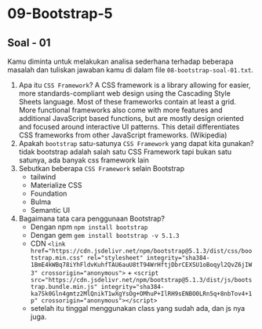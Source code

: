 # 09-Bootstrap-5
## Soal - 01
Kamu diminta untuk melakukan analisa sederhana terhadap beberapa masalah dan tuliskan jawaban kamu di dalam file `08-bootstrap-soal-01.txt`.
1. Apa itu `CSS Framework`?
   A CSS framework is a library allowing for easier, more standards-compliant web design using the Cascading Style Sheets language. Most of these frameworks contain at least a grid. More functional frameworks also come with more features and additional JavaScript based functions, but are mostly design oriented and focused around interactive UI patterns. This detail differentiates CSS frameworks from other JavaScript frameworks. (Wikipedia)
2. Apakah `bootstrap` satu-satunya `CSS Framework` yang dapat kita gunakan?
   tidak bootstrap adalah salah satu CSS Framework tapi bukan satu satunya, ada banyak css framework lain
3. Sebutkan beberapa `CSS Framework` selain Bootstrap
   - tailwind
   - Materialize CSS
   - Foundation
   - Bulma
   - Semantic UI
4. Bagaimana tata cara penggunaan Bootstrap?
   - Dengan npm `npm install bootstrap`
   - Dengan gem `gem install bootstrap -v 5.1.3`
   - CDN `<link href="https://cdn.jsdelivr.net/npm/bootstrap@5.1.3/dist/css/bootstrap.min.css" rel="stylesheet" integrity="sha384-1BmE4kWBq78iYhFldvKuhfTAU6auU8tT94WrHftjDbrCEXSU1oBoqyl2QvZ6jIW3" crossorigin="anonymous">` + `<script src="https://cdn.jsdelivr.net/npm/bootstrap@5.1.3/dist/js/bootstrap.bundle.min.js" integrity="sha384-ka7Sk0Gln4gmtz2MlQnikT1wXgYsOg+OMhuP+IlRH9sENBO0LRn5q+8nbTov4+1p" crossorigin="anonymous"></script>`
   - setelah itu tinggal menggunakan class yang sudah ada, dan js nya juga.